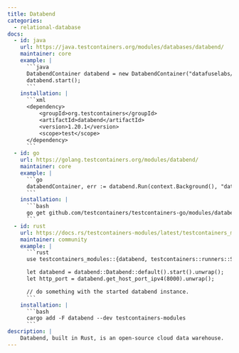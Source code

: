 ```yaml
---
title: Databend
categories:
  - relational-database
docs:
  - id: java
    url: https://java.testcontainers.org/modules/databases/databend/
    maintainer: core
    example: |
      ```java
      DatabendContainer databend = new DatabendContainer("datafuselabs/databend:v1.2.615");
      databend.start();
      ```
    installation: |
      ```xml
      <dependency>
          <groupId>org.testcontainers</groupId>
          <artifactId>databend</artifactId>
          <version>1.20.1</version>
          <scope>test</scope>
      </dependency>
      ```
  - id: go
    url: https://golang.testcontainers.org/modules/databend/
    maintainer: core
    example: |
      ```go
      databendContainer, err := databend.Run(context.Background(), "datafuselabs/databend:v1.2.615", databend.WithUsername("test1"), databend.WithPassword("pass1"))
      ```
    installation: |
      ```bash
      go get github.com/testcontainers/testcontainers-go/modules/databend
      ```
  - id: rust
    url: https://docs.rs/testcontainers-modules/latest/testcontainers_modules/databend/struct.Databend.html
    maintainer: community
    example: |
      ```rust
      use testcontainers_modules::{databend, testcontainers::runners::SyncRunner};

      let databend = databend::Databend::default().start().unwrap();
      let http_port = databend.get_host_port_ipv4(8000).unwrap();

      // do something with the started databend instance.
      ```
    installation: |
      ```bash
      cargo add -F databend --dev testcontainers-modules
      ```
description: |
    Databend, built in Rust, is an open-source cloud data warehouse.
---
```

